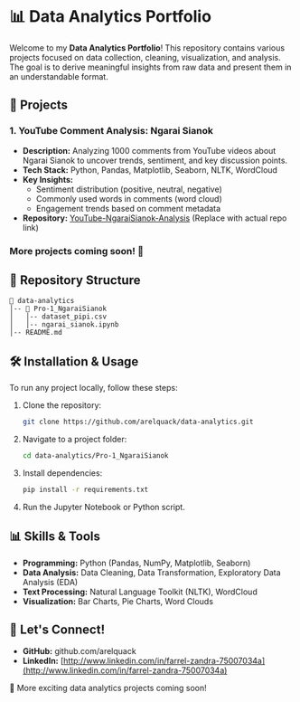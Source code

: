 # 📊 Data Analytics Portfolio

Welcome to my **Data Analytics Portfolio**! This repository contains various projects focused on data collection, cleaning, visualization, and analysis. The goal is to derive meaningful insights from raw data and present them in an understandable format.

## 📌 Projects

### 1. YouTube Comment Analysis: Ngarai Sianok

- **Description:** Analyzing 1000 comments from YouTube videos about Ngarai Sianok to uncover trends, sentiment, and key discussion points.
- **Tech Stack:** Python, Pandas, Matplotlib, Seaborn, NLTK, WordCloud
- **Key Insights:**
  - Sentiment distribution (positive, neutral, negative)
  - Commonly used words in comments (word cloud)
  - Engagement trends based on comment metadata
- **Repository:** [YouTube-NgaraiSianok-Analysis](#) (Replace with actual repo link)

### More projects coming soon! 🚀

## 📂 Repository Structure

```
📁 data-analytics
│-- 📁 Pro-1_NgaraiSianok
│   │-- dataset_pipi.csv
│   │-- ngarai_sianok.ipynb
│-- README.md
```

## 🛠️ Installation & Usage

To run any project locally, follow these steps:

1. Clone the repository:
   ```bash
   git clone https://github.com/arelquack/data-analytics.git
   ```
2. Navigate to a project folder:
   ```bash
   cd data-analytics/Pro-1_NgaraiSianok
   ```
3. Install dependencies:
   ```bash
   pip install -r requirements.txt
   ```
4. Run the Jupyter Notebook or Python script.

## 📊 Skills & Tools

- **Programming:** Python (Pandas, NumPy, Matplotlib, Seaborn)
- **Data Analysis:** Data Cleaning, Data Transformation, Exploratory Data Analysis (EDA)
- **Text Processing:** Natural Language Toolkit (NLTK), WordCloud
- **Visualization:** Bar Charts, Pie Charts, Word Clouds

## 📢 Let's Connect!

- **GitHub:** github.com/arelquack
- **LinkedIn:** [http://www.linkedin.com/in/farrel-zandra-75007034a](http://www.linkedin.com/in/farrel-zandra-75007034a)

🚀 More exciting data analytics projects coming soon!

